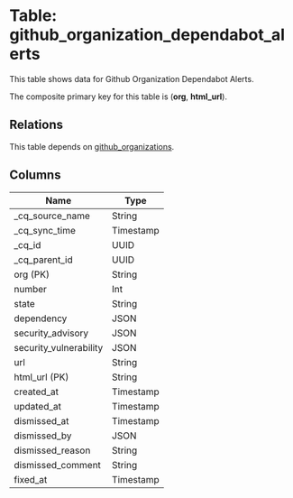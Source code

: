 # Table: github_organization_dependabot_alerts

This table shows data for Github Organization Dependabot Alerts.

The composite primary key for this table is (**org**, **html_url**).

## Relations

This table depends on [github_organizations](github_organizations).

## Columns

| Name          | Type          |
| ------------- | ------------- |
|_cq_source_name|String|
|_cq_sync_time|Timestamp|
|_cq_id|UUID|
|_cq_parent_id|UUID|
|org (PK)|String|
|number|Int|
|state|String|
|dependency|JSON|
|security_advisory|JSON|
|security_vulnerability|JSON|
|url|String|
|html_url (PK)|String|
|created_at|Timestamp|
|updated_at|Timestamp|
|dismissed_at|Timestamp|
|dismissed_by|JSON|
|dismissed_reason|String|
|dismissed_comment|String|
|fixed_at|Timestamp|